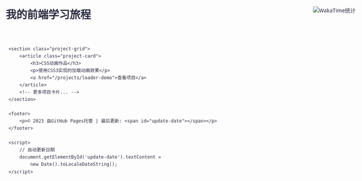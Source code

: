 <!DOCTYPE html>
 <html lang="zh-CN">
 <head>
     <meta charset="UTF-8">
     <meta name="viewport" content="width=device-width, initial-scale=1.0">
     <title>前端学习作品集</title>
     <style>
         :root {
             --primary-color: #4361ee;
             --text-color: #2b2d42;
         }
         body {
             font-family: 'Segoe UI', sans-serif;
             line-height: 1.6;
             color: var(--text-color);
             max-width: 1200px;
             margin: 0 auto;
             padding: 20px;
         }
         header {
             display: flex;
             justify-content: space-between;
             align-items: center;
             margin-bottom: 40px;
         }
         .project-grid {
             display: grid;
             grid-template-columns: repeat(auto-fill, minmax(300px, 1fr));
             gap: 20px;
         }
         .project-card {
             border: 1px solid #ddd;
             border-radius: 8px;
             padding: 15px;
             transition: transform 0.3s;
         }
         .project-card:hover {
             transform: translateY(-5px);
             box-shadow: 0 5px 15px rgba(0,0,0,0.1);
         }
     </style>
 </head>
 <body>
     <header>
         <h1>我的前端学习旅程</h1>
         <div class="wakatime-badge">
             <img src="https://wakatime.com/badge/user/[你的ID]/project/[项目名].svg" 
                  alt="WakaTime统计">
         </div>
     </header>
     
     <section class="project-grid">
         <article class="project-card">
             <h3>CSS动画作品</h3>
             <p>使用CSS3实现的加载动画效果</p>
             <a href="/projects/loader-demo">查看项目</a>
         </article>
         <!-- 更多项目卡片... -->
     </section>
 
     <footer>
         <p>© 2023 由GitHub Pages托管 | 最后更新: <span id="update-date"></span></p>
     </footer>
 
     <script>
         // 自动更新日期
         document.getElementById('update-date').textContent = 
             new Date().toLocaleDateString();
     </script>
 </body>
 </html>
          
